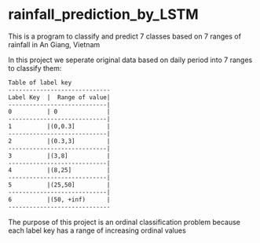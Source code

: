 # rainfall_prediction_by_LSTM
This is a program to classify and predict 7 classes based on 7 ranges of rainfall in An Giang, Vietnam

In this project we seperate original data based on daily period into 7 ranges to classify them:
```txt
Table of label key
-----------------------------
Label Key  |  Range of value|
----------------------------|
0          | 0              |
----------------------------|
1          |(0,0.3]         |
----------------------------|
2          |(0.3,3]         |
----------------------------|
3          |(3,8]           |
----------------------------|
4          |(8,25]          |
----------------------------|
5          |(25,50]         |
----------------------------|
6          |(50, +inf)      |
-----------------------------

```

The purpose of this project is an ordinal classification problem because each label key has a range of increasing ordinal values

